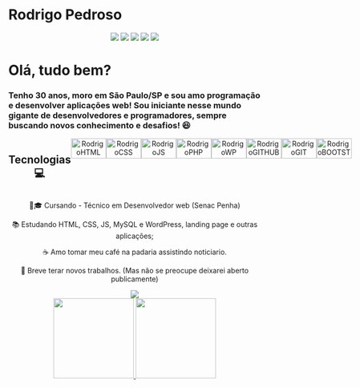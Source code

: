 # Rodrigo Pedroso
<div align="center"> 
    <a href="https://github.com/R0drigo-Pedroso">
    <a href="https://www.instagram.com/rodrigo.pedros0/" target="_blank"><img src="https://img.shields.io/badge/Instagram-E4405F?style=for-the-badge&logo=instagram&logoColor=white" target="_blank"></a>
   <a href="https://discord.com/channels/@me" target="_blank"><img src="https://img.shields.io/badge/Discord-7289DA?style=for-the-badge&logo=discord&logoColor=white" target="_blank"></a> 
    <a href = "mailto:rodrigo.pedroso@live.com"><img src="https://img.shields.io/badge/Microsoft_Outlook-0078D4?style=for-the-badge&logo=microsoft-outlook&logoColor=white"></a>
    <a href="https://www.linkedin.com/in/rodrig0pedros0/" target="_blank"><img src="https://img.shields.io/badge/-LinkedIn-%230077B5?style=for-the-badge&logo=linkedin&logoColor=white" target="_blank"></a> 
        <a href="https://api.whatsapp.com/send?phone=5511987618534" target="_blank"><img src="https://img.shields.io/badge/WhatsApp-25D366?style=for-the-badge&logo=whatsapp&logoColor=white"></a> 
</div>
  
  # Olá, tudo bem?
  ### Tenho 30 anos, moro em São Paulo/SP e sou amo programação e desenvolver aplicações web! Sou iniciante nesse mundo gigante de desenvolvedores e programadores, sempre buscando novos conhecimento e desafios! 😆

<div align="center" style="display:flex">

<br>
<br>

## Tecnologias💻 
<br>
  
  <!--<img align="center" alt="Rodrigo-Js" height="30" width="40" src="https://raw.githubusercontent.com/devicons/devicon/master/icons/javascript/javascript-plain.svg">
  <!--<img align="center" alt="Rodrigo-React" height="30" width="40" src="https://raw.githubusercontent.com/devicons/devicon/master/icons/react/react-original.svg">-->
  <img align="center" alt="RodrigoHTML" height="40" width="70" src="https://cdn.jsdelivr.net/gh/devicons/devicon/icons/html5/html5-original.svg">
  <img align="center" alt="RodrigoCSS" height="40" width="70" src="https://cdn.jsdelivr.net/gh/devicons/devicon/icons/css3/css3-original.svg"> 
  <img align="center" alt="RodrigoJS" height="40" width="70" src="https://cdn.jsdelivr.net/gh/devicons/devicon/icons/javascript/javascript-original.svg">
  <img align="center" alt="RodrigoPHP" height="40" width="70" src="https://cdn.jsdelivr.net/gh/devicons/devicon/icons/php/php-original.svg">
  <img align="center" alt="RodrigoWP" height="40" width="70" src="https://cdn.jsdelivr.net/gh/devicons/devicon/icons/wordpress/wordpress-plain.svg">
  <img align="center" alt="RodrigoGITHUB" height="40" width="70" src="https://cdn.jsdelivr.net/gh/devicons/devicon/icons/github/github-original.svg">
  <img align="center" alt="RodrigoGIT" height="40" width="70" src="https://cdn.jsdelivr.net/gh/devicons/devicon/icons/git/git-original.svg">
  <img align="center" alt="RodrigoBOOTSTRAP" height="40" width="70" src="https://cdn.jsdelivr.net/gh/devicons/devicon/icons/bootstrap/bootstrap-original.svg">
 </div>
 <br>
    
<div align="center" >
  👨🎓 Cursando - Técnico em Desenvolvedor web (Senac Penha)
                                                                                        
  📚 Estudando HTML, CSS, JS, MySQL e WordPress, landing page e outras aplicações;
  
  ☕ Amo tomar meu café na padaria assistindo noticiario.
  
  💼 Breve terar novos trabalhos. (Mas não se preocupe deixarei aberto publicamente)
</div> 

<!-- Imagem GIF Irmão wonner -->
<div align="center">
     <img align="center" src="https://media.giphy.com/media/jNkPN2fBWFeX9ZtldB/giphy.gif"/>
<div>

<div align="center">
  <a href="https://github.com/R0drigo-Pedroso">
  <img height="160em" src="https://github-readme-stats.vercel.app/api?username=R0drigo-Pedroso&show_icons=true&theme=gotham&include_all_commits=true&count_private=true"/>
  <img height="160em" src="https://github-readme-stats.vercel.app/api/top-langs/?username=R0drigo-Pedroso&layout=compact&langs_count=7&theme=gotham"/>
</div>


